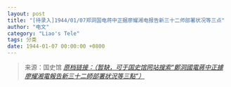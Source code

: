 ```yaml
---
layout: post
title: "[待录入]1944/01/07郑洞国电蒋中正据廖耀湘电报告新三十二师部署状况等三点"
author: "电文"
category: "Liao's Tele"
tags: 分类
date: 1944-01-07 00:00:00 +0800
---
```

> 来源：国史馆 [*原档链接：（暂缺，可于国史馆网站搜索“鄭洞國電蔣中正據廖耀湘電報告新三十二師部署狀況等三點”）*]()
